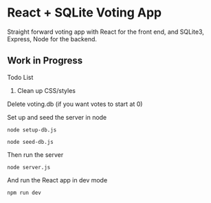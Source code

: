 # React + SQLite Voting App

Straight forward voting app with React for the front end, and SQLite3, Express, Node for the backend.

## Work in Progress
Todo List
1. Clean up CSS/styles

Delete voting.db (if you want votes to start at 0)

Set up and seed the server in node
```
node setup-db.js
```
```
node seed-db.js
```

Then run the server
```
node server.js
```

And run the React app in dev mode
```
npm run dev
```